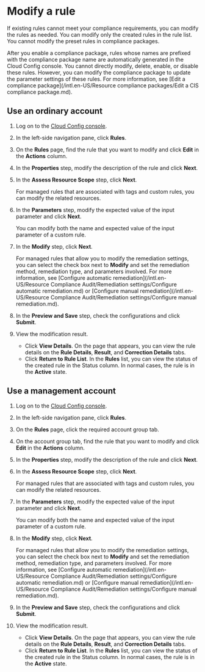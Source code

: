 # Modify a rule

If existing rules cannot meet your compliance requirements, you can modify the rules as needed. You can modify only the created rules in the rule list. You cannot modify the preset rules in compliance packages.

After you enable a compliance package, rules whose names are prefixed with the compliance package name are automatically generated in the Cloud Config console. You cannot directly modify, delete, enable, or disable these rules. However, you can modify the compliance package to update the parameter settings of these rules. For more information, see [Edit a compliance package](/intl.en-US/Resource compliance packages/Edit a CIS compliance package.md).

## Use an ordinary account

1.  Log on to the [Cloud Config console](https://config.console.aliyun.com).

2.  In the left-side navigation pane, click **Rules**.

3.  On the **Rules** page, find the rule that you want to modify and click **Edit** in the **Actions** column.

4.  In the **Properties** step, modify the description of the rule and click **Next**.

5.  In the **Assess Resource Scope** step, click **Next**.

    For managed rules that are associated with tags and custom rules, you can modify the related resources.

6.  In the **Parameters** step, modify the expected value of the input parameter and click **Next**.

    You can modify both the name and expected value of the input parameter of a custom rule.

7.  In the **Modify** step, click **Next**.

    For managed rules that allow you to modify the remediation settings, you can select the check box next to **Modify** and set the remediation method, remediation type, and parameters involved. For more information, see [Configure automatic remediation](/intl.en-US/Resource Compliance Audit/Remediation settings/Configure automatic remediation.md) or [Configure manual remediation](/intl.en-US/Resource Compliance Audit/Remediation settings/Configure manual remediation.md).

8.  In the **Preview and Save** step, check the configurations and click **Submit**.

9.  View the modification result.

    -   Click **View Details**. On the page that appears, you can view the rule details on the **Rule Details**, **Result**, and **Correction Details** tabs.
    -   Click **Return to Rule List**. In the **Rules** list, you can view the status of the created rule in the Status column. In normal cases, the rule is in the **Active** state.

## Use a management account

1.  Log on to the [Cloud Config console](https://config.console.aliyun.com).

2.  In the left-side navigation pane, click **Rules**.

3.  On the **Rules** page, click the required account group tab.

4.  On the account group tab, find the rule that you want to modify and click **Edit** in the **Actions** column.

5.  In the **Properties** step, modify the description of the rule and click **Next**.

6.  In the **Assess Resource Scope** step, click **Next**.

    For managed rules that are associated with tags and custom rules, you can modify the related resources.

7.  In the **Parameters** step, modify the expected value of the input parameter and click **Next**.

    You can modify both the name and expected value of the input parameter of a custom rule.

8.  In the **Modify** step, click **Next**.

    For managed rules that allow you to modify the remediation settings, you can select the check box next to **Modify** and set the remediation method, remediation type, and parameters involved. For more information, see [Configure automatic remediation](/intl.en-US/Resource Compliance Audit/Remediation settings/Configure automatic remediation.md) or [Configure manual remediation](/intl.en-US/Resource Compliance Audit/Remediation settings/Configure manual remediation.md).

9.  In the **Preview and Save** step, check the configurations and click **Submit**.

10. View the modification result.

    -   Click **View Details**. On the page that appears, you can view the rule details on the **Rule Details**, **Result**, and **Correction Details** tabs.
    -   Click **Return to Rule List**. In the **Rules** list, you can view the status of the created rule in the Status column. In normal cases, the rule is in the **Active** state.

